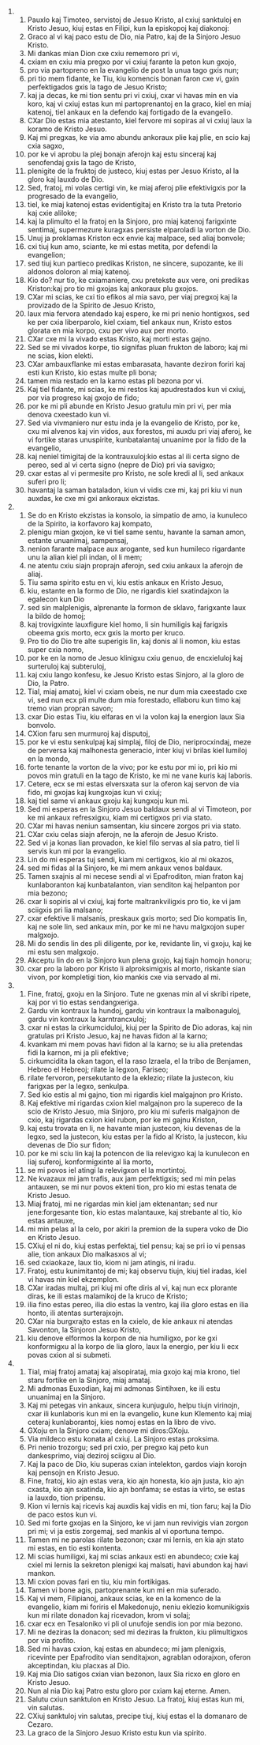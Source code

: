 <ol>
  <li>
    <ol>
      <li>Pauxlo kaj Timoteo, servistoj de Jesuo Kristo, al cxiuj sanktuloj en Kristo Jesuo, kiuj estas en Filipi, kun la episkopoj kaj diakonoj:</li>
      <li>Graco al vi kaj paco estu de Dio, nia Patro, kaj de la Sinjoro Jesuo Kristo.</li>
      <li>Mi dankas mian Dion cxe cxiu rememoro pri vi,</li>
      <li>cxiam en cxiu mia pregxo por vi cxiuj farante la peton kun gxojo,</li>
      <li>pro via partopreno en la evangelio de post la unua tago gxis nun;</li>
      <li>pri tio mem fidante, ke Tiu, kiu komencis bonan faron cxe vi, gxin perfektigados gxis la tago de Jesuo Kristo;</li>
      <li>kaj ja decas, ke mi tion sentu pri vi cxiuj, cxar vi havas min en via koro, kaj vi cxiuj estas kun mi partoprenantoj en la graco, kiel en miaj katenoj, tiel ankaux en la defendo kaj fortigado de la evangelio.</li>
      <li>CXar Dio estas mia atestanto, kiel fervore mi sopiras al vi cxiuj laux la koramo de Kristo Jesuo.</li>
      <li>Kaj mi pregxas, ke via amo abundu ankoraux plie kaj plie, en scio kaj cxia sagxo,</li>
      <li>por ke vi aprobu la plej bonajn aferojn kaj estu sinceraj kaj senofendaj gxis la tago de Kristo,</li>
      <li>plenigite de la fruktoj de justeco, kiuj estas per Jesuo Kristo, al la gloro kaj lauxdo de Dio.</li>
      <li>Sed, fratoj, mi volas certigi vin, ke miaj aferoj plie efektivigxis por la progresado de la evangelio,</li>
      <li>tiel, ke miaj katenoj estas evidentigitaj en Kristo tra la tuta Pretorio kaj cxie aliloke;</li>
      <li>kaj la plimulto el la fratoj en la Sinjoro, pro miaj katenoj farigxinte sentimaj, supermezure kuragxas persiste elparoladi la vorton de Dio.</li>
      <li>Unuj ja proklamas Kriston ecx envie kaj malpace, sed aliaj bonvole;</li>
      <li>cxi tiuj kun amo, sciante, ke mi estas metita, por defendi la evangelion;</li>
      <li>sed tiuj kun partieco predikas Kriston, ne sincere, supozante, ke ili aldonos doloron al miaj katenoj.</li>
      <li>Kio do? nur tio, ke cxiamaniere, cxu pretekste aux vere, oni predikas Kriston:kaj pro tio mi gxojas kaj ankoraux plu gxojos.</li>
      <li>CXar mi scias, ke cxi tio efikos al mia savo, per viaj pregxoj kaj la provizado de la Spirito de Jesuo Kristo,</li>
      <li>laux mia fervora atendado kaj espero, ke mi pri nenio hontigxos, sed ke per cxia liberparolo, kiel cxiam, tiel ankaux nun, Kristo estos glorata en mia korpo, cxu per vivo aux per morto.</li>
      <li>CXar cxe mi la vivado estas Kristo, kaj morti estas gajno.</li>
      <li>Sed se mi vivados korpe, tio signifas pluan frukton de laboro; kaj mi ne scias, kion elekti.</li>
      <li>CXar ambauxflanke mi estas embarasata, havante deziron foriri kaj esti kun Kristo, kio estas multe pli bona;</li>
      <li>tamen mia restado en la karno estas pli bezona por vi.</li>
      <li>Kaj tiel fidante, mi scias, ke mi restos kaj apudrestados kun vi cxiuj,  por via progreso kaj gxojo de fido;</li>
      <li>por ke mi pli abunde en Kristo Jesuo gratulu min pri vi, per mia denova cxeestado kun vi.</li>
      <li>Sed via vivmaniero nur estu inda je la evangelio de Kristo, por ke, cxu mi alvenos kaj vin vidos, aux forestos, mi auxdu pri viaj aferoj, ke vi fortike staras unuspirite, kunbatalantaj unuanime por la fido de la evangelio,</li>
      <li>kaj neniel timigitaj de la kontrauxuloj:kio estas al ili certa signo de pereo, sed al vi certa signo (nepre de Dio) pri via savigxo;</li>
      <li>cxar estas al vi permesite pro Kristo, ne sole kredi al li, sed ankaux suferi pro li;</li>
      <li>havantaj la saman bataladon, kiun vi vidis cxe mi, kaj pri kiu vi nun auxdas, ke cxe mi gxi ankoraux ekzistas.</li>
    </ol>
  </li>
  <li>
    <ol>
      <li>Se do en Kristo ekzistas ia konsolo, ia simpatio de amo, ia kunuleco de la Spirito, ia korfavoro kaj kompato,</li>
      <li>plenigu mian gxojon, ke vi tiel same sentu, havante la saman amon,  estante unuanimaj, sampensaj,</li>
      <li>nenion farante malpace aux arogante, sed kun humileco rigardante unu la alian kiel pli indan, ol li mem;</li>
      <li>ne atentu cxiu siajn proprajn aferojn, sed cxiu ankaux la aferojn de aliaj.</li>
      <li>Tiu sama spirito estu en vi, kiu estis ankaux en Kristo Jesuo,</li>
      <li>kiu, estante en la formo de Dio, ne rigardis kiel sxatindajxon la egalecon kun Dio</li>
      <li>sed sin malplenigis, alprenante la formon de sklavo, farigxante laux la bildo de homoj;</li>
      <li>kaj trovigxinte lauxfigure kiel homo, li sin humiligis kaj farigxis obeema gxis morto, ecx gxis la morto per kruco.</li>
      <li>Pro tio do Dio tre alte superigis lin, kaj donis al li nomon, kiu estas super cxia nomo,</li>
      <li>por ke en la nomo de Jesuo klinigxu cxiu genuo, de encxieluloj kaj surteruloj kaj subteruloj,</li>
      <li>kaj cxiu lango konfesu, ke Jesuo Kristo estas Sinjoro, al la gloro de Dio, la Patro.</li>
      <li>Tial, miaj amatoj, kiel vi cxiam obeis, ne nur dum mia cxeestado cxe vi,  sed nun ecx pli multe dum mia forestado, ellaboru kun timo kaj tremo vian propran savon;</li>
      <li>cxar Dio estas Tiu, kiu elfaras en vi la volon kaj la energion laux Sia bonvolo.</li>
      <li>CXion faru sen murmuroj kaj disputoj,</li>
      <li>por ke vi estu senkulpaj kaj simplaj, filoj de Dio, neriprocxindaj, meze de perversa kaj malhonesta generacio, inter kiuj vi brilas kiel lumiloj en la mondo,</li>
      <li>forte tenante la vorton de la vivo; por ke estu por mi io, pri kio mi povos min gratuli en la tago de Kristo, ke mi ne vane kuris kaj laboris.</li>
      <li>Cetere, ecx se mi estas elversxata sur la oferon kaj servon de via fido,  mi gxojas kaj kungxojas kun vi cxiuj;</li>
      <li>kaj tiel same vi ankaux gxoju kaj kungxoju kun mi.</li>
      <li>Sed mi esperas en la Sinjoro Jesuo baldaux sendi al vi Timoteon, por ke mi ankaux refresxigxu, kiam mi certigxos pri via stato.</li>
      <li>CXar mi havas neniun samsentan, kiu sincere zorgos pri via stato.</li>
      <li>CXar cxiu celas siajn aferojn, ne la aferojn de Jesuo Kristo.</li>
      <li>Sed vi ja konas lian provadon, ke kiel filo servas al sia patro, tiel li servis kun mi por la evangelio.</li>
      <li>Lin do mi esperas tuj sendi, kiam mi certigxos, kio al mi okazos,</li>
      <li>sed mi fidas al la Sinjoro, ke mi mem ankaux venos baldaux.</li>
      <li>Tamen sxajnis al mi necese sendi al vi Epafroditon, mian fraton kaj kunlaboranton kaj kunbatalanton, vian senditon kaj helpanton por mia bezono;</li>
      <li>cxar li sopiris al vi cxiuj, kaj forte maltrankviligxis pro tio, ke vi jam sciigxis pri lia malsano;</li>
      <li>cxar efektive li malsanis, preskaux gxis morto; sed Dio kompatis lin,  kaj ne sole lin, sed ankaux min, por ke mi ne havu malgxojon super malgxojo.</li>
      <li>Mi do sendis lin des pli diligente, por ke, revidante lin, vi gxoju, kaj ke mi estu sen malgxojo.</li>
      <li>Akceptu lin do en la Sinjoro kun plena gxojo, kaj tiajn homojn honoru;</li>
      <li>cxar pro la laboro por Kristo li alproksimigxis al morto, riskante sian vivon, por kompletigi tion, kio mankis cxe via servado al mi.</li>
    </ol>
  </li>
  <li>
    <ol>
      <li>Fine, fratoj, gxoju en la Sinjoro. Tute ne gxenas min al vi skribi ripete, kaj por vi tio estas sendangxeriga.</li>
      <li>Gardu vin kontraux la hundoj, gardu vin kontraux la malbonaguloj, gardu vin kontraux la karntrancxuloj;</li>
      <li>cxar ni estas la cirkumciduloj, kiuj per la Spirito de Dio adoras, kaj nin gratulas pri Kristo Jesuo, kaj ne havas fidon al la karno;</li>
      <li>kvankam mi mem povas havi fidon al la karno; se iu alia pretendas fidi la karnon, mi ja pli efektive;</li>
      <li>cirkumcidita la okan tagon, el la raso Izraela, el la tribo de Benjamen,  Hebreo el Hebreoj; rilate la legxon, Fariseo;</li>
      <li>rilate fervoron, persekutanto de la eklezio; rilate la justecon, kiu farigxas per la legxo, senkulpa.</li>
      <li>Sed kio estis al mi gajno, tion mi rigardis kiel malgajnon pro Kristo.</li>
      <li>Kaj efektive mi rigardas cxion kiel malgajnon pro la supereco de la scio de Kristo Jesuo, mia Sinjoro, pro kiu mi suferis malgajnon de cxio, kaj rigardas cxion kiel rubon, por ke mi gajnu Kriston,</li>
      <li>kaj estu trovata en li, ne havante mian justecon, kiu devenas de la legxo, sed la justecon, kiu estas per la fido al Kristo, la justecon, kiu devenas de Dio sur fidon;</li>
      <li>por ke mi sciu lin kaj la potencon de lia relevigxo kaj la kunulecon en liaj suferoj, konformigxinte al lia morto,</li>
      <li>se mi povos iel atingi la relevigxon el la mortintoj.</li>
      <li>Ne kvazaux mi jam trafis, aux jam perfektigxis; sed mi min pelas antauxen, se mi nur povos ekteni tion, pro kio mi estas tenata de Kristo Jesuo.</li>
      <li>Miaj fratoj, mi ne rigardas min kiel jam ektenantan; sed nur jene:forgesante tion, kio estas malantauxe, kaj strebante al tio, kio estas antauxe,</li>
      <li>mi min pelas al la celo, por akiri la premion de la supera voko de Dio en Kristo Jesuo.</li>
      <li>CXiuj el ni do, kiuj estas perfektaj, tiel pensu; kaj se pri io vi pensas alie, tion ankaux Dio malkasxos al vi;</li>
      <li>sed cxiaokaze, laux tio, kiom ni jam atingis, ni iradu.</li>
      <li>Fratoj, estu kunimitantoj de mi; kaj observu tiujn, kiuj tiel iradas,  kiel vi havas nin kiel ekzemplon.</li>
      <li>CXar iradas multaj, pri kiuj mi ofte diris al vi, kaj nun ecx plorante diras, ke ili estas malamikoj de la kruco de Kristo;</li>
      <li>ilia fino estas pereo, ilia dio estas la ventro, kaj ilia gloro estas en ilia honto, ili atentas surterajxojn.</li>
      <li>CXar nia burgxrajto estas en la cxielo, de kie ankaux ni atendas Savonton, la Sinjoron Jesuo Kristo,</li>
      <li>kiu denove elformos la korpon de nia humiligxo, por ke gxi konformigxu al la korpo de lia gloro, laux la energio, per kiu li ecx povas cxion al si submeti.</li>
    </ol>
  </li>
  <li>
    <ol>
      <li>Tial, miaj fratoj amataj kaj alsopirataj, mia gxojo kaj mia krono, tiel staru fortike en la Sinjoro, miaj amataj.</li>
      <li>Mi admonas Euxodian, kaj mi admonas Sintihxen, ke ili estu unuanimaj en la Sinjoro.</li>
      <li>Kaj mi petegas vin ankaux, sincera kunjugulo, helpu tiujn virinojn, cxar ili kunlaboris kun mi en la evangelio, kune kun Klemento kaj miaj ceteraj kunlaborantoj, kies nomoj estas en la libro de vivo.</li>
      <li>GXoju en la Sinjoro cxiam; denove mi diros:GXoju.</li>
      <li>Via mildeco estu konata al cxiuj. La Sinjoro estas proksima.</li>
      <li>Pri nenio trozorgu; sed pri cxio, per pregxo kaj peto kun dankesprimo,  viaj deziroj sciigxu al Dio.</li>
      <li>Kaj la paco de Dio, kiu superas cxian intelekton, gardos viajn korojn kaj pensojn en Kristo Jesuo.</li>
      <li>Fine, fratoj, kio ajn estas vera, kio ajn honesta, kio ajn justa, kio ajn cxasta, kio ajn sxatinda, kio ajn bonfama; se estas ia virto, se estas ia lauxdo, tion pripensu.</li>
      <li>Kion vi lernis kaj ricevis kaj auxdis kaj vidis en mi, tion faru; kaj la Dio de paco estos kun vi.</li>
      <li>Sed mi forte gxojas en la Sinjoro, ke vi jam nun revivigis vian zorgon pri mi; vi ja estis zorgemaj, sed mankis al vi oportuna tempo.</li>
      <li>Tamen mi ne parolas rilate bezonon; cxar mi lernis, en kia ajn stato mi estas, en tio esti kontenta.</li>
      <li>Mi scias humiligxi, kaj mi scias ankaux esti en abundeco; cxie kaj cxiel mi lernis la sekreton plenigxi kaj malsati, havi abundon kaj havi mankon.</li>
      <li>Mi cxion povas fari en tiu, kiu min fortikigas.</li>
      <li>Tamen vi bone agis, partoprenante kun mi en mia suferado.</li>
      <li>Kaj vi mem, Filipianoj, ankaux scias, ke en la komenco de la evangelio,  kiam mi foriris el Makedonujo, neniu eklezio komunikigxis kun mi rilate donadon kaj ricevadon, krom vi solaj;</li>
      <li>cxar ecx en Tesaloniko vi pli ol unufoje sendis ion por mia bezono.</li>
      <li>Mi ne deziras la donacon; sed mi deziras la frukton, kiu plimultigxos por via profito.</li>
      <li>Sed mi havas cxion, kaj estas en abundeco; mi jam plenigxis, ricevinte per Epafrodito vian senditajxon, agrablan odorajxon, oferon akceptindan, kiu placxas al Dio.</li>
      <li>Kaj mia Dio satigos cxian vian bezonon, laux Sia ricxo en gloro en Kristo Jesuo.</li>
      <li>Nun al nia Dio kaj Patro estu gloro por cxiam kaj eterne. Amen.</li>
      <li>Salutu cxiun sanktulon en Kristo Jesuo. La fratoj, kiuj estas kun mi,  vin salutas.</li>
      <li>CXiuj sanktuloj vin salutas, precipe tiuj, kiuj estas el la domanaro de Cezaro.</li>
      <li>La graco de la Sinjoro Jesuo Kristo estu kun via spirito.</li>
    </ol>
  </li>
</ol>